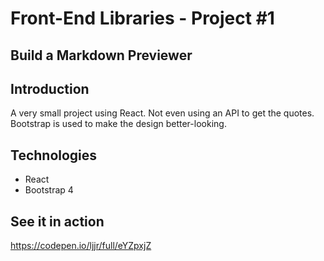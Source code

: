 # Front-End Libraries - Project #1
## Build a Markdown Previewer

## Introduction
A very small project using React. Not even using an API to get the quotes. Bootstrap is used to make the design better-looking.

## Technologies
* React
* Bootstrap 4

## See it in action
https://codepen.io/ljjr/full/eYZpxjZ
